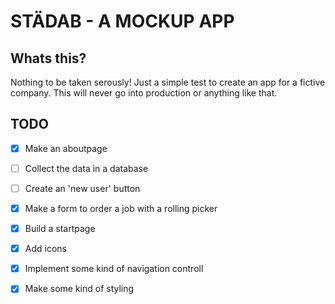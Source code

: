 # STÄDAB - A MOCKUP APP 


## Whats this?
Nothing to be taken serously! Just a simple test to create an app for a fictive company. This will never go into production or anything like that.



## TODO 

- [x] Make an aboutpage
- [ ] Collect the data in a database
- [ ] Create an 'new user' button 
- [x] Make a form to order a job with a rolling picker 
- [x] Build a startpage 
- [x] Add icons 
- [x] Implement some kind of navigation controll
- [x] Make some kind of styling

